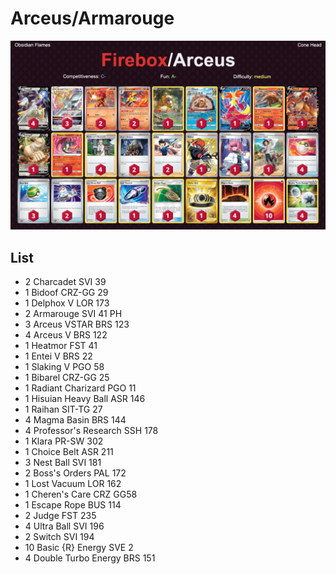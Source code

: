 # Arceus/Armarouge

![decklist](../../!Images/Standard/6BST-OBF/Arceus-Fire%20Box.PNG)

## List
* 2 Charcadet SVI 39
* 1 Bidoof CRZ-GG 29
* 1 Delphox V LOR 173
* 2 Armarouge SVI 41 PH
* 3 Arceus VSTAR BRS 123
* 4 Arceus V BRS 122
* 1 Heatmor FST 41
* 1 Entei V BRS 22
* 1 Slaking V PGO 58
* 1 Bibarel CRZ-GG 25
* 1 Radiant Charizard PGO 11
* 1 Hisuian Heavy Ball ASR 146
* 1 Raihan SIT-TG 27
* 4 Magma Basin BRS 144
* 4 Professor's Research SSH 178
* 1 Klara PR-SW 302
* 1 Choice Belt ASR 211
* 3 Nest Ball SVI 181
* 2 Boss's Orders PAL 172
* 1 Lost Vacuum LOR 162
* 1 Cheren's Care CRZ GG58
* 1 Escape Rope BUS 114
* 2 Judge FST 235
* 4 Ultra Ball SVI 196
* 2 Switch SVI 194
* 10 Basic {R} Energy SVE 2
* 4 Double Turbo Energy BRS 151
